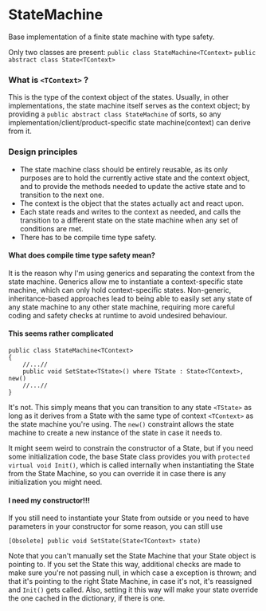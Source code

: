 # StateMachine
Base implementation of a finite state machine with type safety.

Only two classes are present:
`public class StateMachine<TContext>`
`public abstract class State<TContext>`



### What is `<TContext>` ?
This is the type of the context object of the states. Usually, in other implementations, the state machine itself serves as the context object; by providing a `public abstract class StateMachine` of sorts, so any implementation/client/product-specific state machine(context) can derive from it.



### Design principles
* The state machine class should be entirely reusable, as its only purposes are to hold the currently active state and the context object, and to provide the methods needed to update the active state and to transition to the next one.
* The context is the object that the states actually act and react upon. 
* Each state reads and writes to the context as needed, and calls the transition to a different state on the state machine when any set of conditions are met. 
* There has to be compile time type safety.



#### What does compile time type safety mean?
It is the reason why I'm using generics and separating the context from the state machine. Generics allow me to instantiate a context-specific state machine, which can only hold context-specific states. Non-generic, inheritance-based approaches lead to being able to easily set any state of any state machine to any other state machine, requiring more careful coding and safety checks at runtime to avoid undesired behaviour.



#### This seems rather complicated
```
public class StateMachine<TContext>
{
    //...//
    public void SetState<TState>() where TState : State<TContext>, new()
    //...//
}
```
It's not. This simply means that you can transition to any state `<TState>` as long as it derives from a State with the same type of context `<TContext>` as the state machine you're using. The `new()` constraint allows the state machine to create a new instance of the state in case it needs to. 

It might seem weird to constrain the constructor of a State, but if you need some initialization code, the base State class provides you with `protected virtual void Init()`, which is called internally when instantiating the State from the State Machine, so you can override it in case there is any initialization you might need. 



#### I need my constructor!!! 
If you still need to instantiate your State from outside or you need to have parameters in your constructor for some reason, you can still use 

`[Obsolete] public void SetState(State<TContext> state)`

Note that you can't manually set the State Machine that your State object is pointing to. If you set the State this way, additional checks are made to make sure you're not passing null, in which case a exception is thrown; and that it's pointing to the right State Machine, in case it's not, it's reassigned and `Init()` gets called. Also, setting it this way will make your state override the one cached in the dictionary, if there is one.

